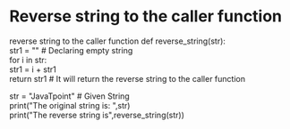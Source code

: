 # Reverse string to the caller function
 reverse string to the caller function
def reverse_string(str):  
    str1 = ""                                                  # Declaring empty string  
    for i in str:  
        str1 = i + str1  
    return str1                                                 # It will return the reverse string to the caller function  
     
str = "JavaTpoint"    # Given String       
print("The original string is: ",str)  
print("The reverse string is",reverse_string(str)) 
